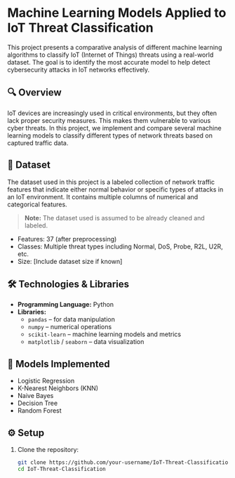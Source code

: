 # Machine Learning Models Applied to IoT Threat Classification

This project presents a comparative analysis of different machine learning algorithms to classify IoT (Internet of Things) threats using a real-world dataset. The goal is to identify the most accurate model to help detect cybersecurity attacks in IoT networks effectively.

## 🔍 Overview

IoT devices are increasingly used in critical environments, but they often lack proper security measures. This makes them vulnerable to various cyber threats. In this project, we implement and compare several machine learning models to classify different types of network threats based on captured traffic data.

## 📁 Dataset

The dataset used in this project is a labeled collection of network traffic features that indicate either normal behavior or specific types of attacks in an IoT environment. It contains multiple columns of numerical and categorical features.

> **Note:** The dataset used is assumed to be already cleaned and labeled.

- Features: 37 (after preprocessing)
- Classes: Multiple threat types including Normal, DoS, Probe, R2L, U2R, etc.
- Size: [Include dataset size if known]

## 🛠️ Technologies & Libraries

- **Programming Language:** Python
- **Libraries:**
  - `pandas` – for data manipulation
  - `numpy` – numerical operations
  - `scikit-learn` – machine learning models and metrics
  - `matplotlib` / `seaborn` – data visualization

## 🚀 Models Implemented

- Logistic Regression
- K-Nearest Neighbors (KNN)
- Naive Bayes
- Decision Tree
- Random Forest

## ⚙️ Setup

1. Clone the repository:

   ```bash
   git clone https://github.com/your-username/IoT-Threat-Classification.git
   cd IoT-Threat-Classification
